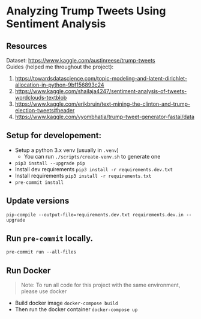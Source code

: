 # Analyzing Trump Tweets Using Sentiment Analysis

## Resources

Dataset: https://www.kaggle.com/austinreese/trump-tweets <br />
Guides (helped me throughout the project):

1. https://towardsdatascience.com/topic-modeling-and-latent-dirichlet-allocation-in-python-9bf156893c24
2. https://www.kaggle.com/shailaja4247/sentiment-analysis-of-tweets-wordclouds-textblob
3. https://www.kaggle.com/erikbruin/text-mining-the-clinton-and-trump-election-tweets#header
4. https://www.kaggle.com/vyombhatia/trump-tweet-generator-fastai/data

## Setup for developement:

- Setup a python 3.x venv (usually in `.venv`)
  - You can run `./scripts/create-venv.sh` to generate one
- `pip3 install --upgrade pip`
- Install dev requirements `pip3 install -r requirements.dev.txt`
- Install requirements `pip3 install -r requirements.txt`
- `pre-commit install`

## Update versions

`pip-compile --output-file=requirements.dev.txt requirements.dev.in --upgrade`

## Run `pre-commit` locally.

`pre-commit run --all-files`

## Run Docker

> Note: To run all code for this project with the same environment, please use docker

- Build docker image `docker-compose build`
- Then run the docker container `docker-compose up`
